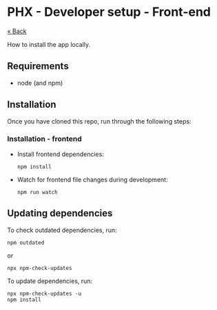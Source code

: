 # PHX - Developer setup - Front-end

[&laquo; Back](../README.md)

How to install the app locally.


## Requirements

* node (and npm)


## Installation

Once you have cloned this repo, run through the following steps:


### Installation - frontend

* Install frontend dependencies:

  ```
  npm install
  ```

* Watch for frontend file changes during development:

  ```
  npm run watch
  ```

## Updating dependencies

To check outdated dependencies, run:

```
npm outdated
```

or

```
npx npm-check-updates
```

To update dependencies, run:

```
npx npm-check-updates -u
npm install
```
